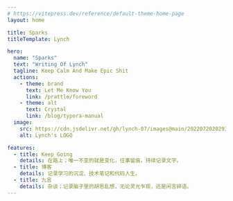 ```yaml
---
# https://vitepress.dev/reference/default-theme-home-page
layout: home

title: Sparks
titleTemplate: Lynch

hero:
  name: "Sparks"
  text: "Writing Of Lynch"
  tagline: Keep Calm And Make Epic Shit
  actions:
    - theme: brand
      text: Let Me Know You
      link: /prattle/foreword
    - theme: alt
      text: Crystal
      link: /blog/typora-manual
  image:
    src: https://cdn.jsdelivr.net/gh/lynch-07/images@main/20220720202931.jpeg
    alt: Lynch's LOGO

features:
  - title: Keep Going
    details: 在路上；唯一不变的就是变化，往事留痕，持续记录文字。
  - title: 博客
    details: 记录学习的沉淀、技术笔记和代码人生。
  - title: 九言
    details: 杂谈；记录脑子里的胡思乱想，无论灵光乍现，还是闲言碎语。
---
```


